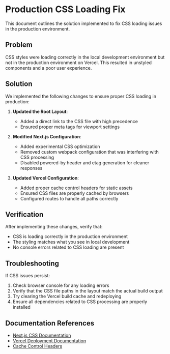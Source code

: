 # Production CSS Loading Fix

This document outlines the solution implemented to fix CSS loading issues in the production environment.

## Problem

CSS styles were loading correctly in the local development environment but not in the production environment on Vercel. This resulted in unstyled components and a poor user experience.

## Solution

We implemented the following changes to ensure proper CSS loading in production:

1. **Updated the Root Layout**:
   - Added a direct link to the CSS file with high precedence
   - Ensured proper meta tags for viewport settings

2. **Modified Next.js Configuration**:
   - Added experimental CSS optimization
   - Removed custom webpack configuration that was interfering with CSS processing
   - Disabled powered-by header and etag generation for cleaner responses

3. **Updated Vercel Configuration**:
   - Added proper cache control headers for static assets
   - Ensured CSS files are properly cached by browsers
   - Configured routes to handle all paths correctly

## Verification

After implementing these changes, verify that:
- CSS is loading correctly in the production environment
- The styling matches what you see in local development
- No console errors related to CSS loading are present

## Troubleshooting

If CSS issues persist:
1. Check browser console for any loading errors
2. Verify that the CSS file paths in the layout match the actual build output
3. Try clearing the Vercel build cache and redeploying
4. Ensure all dependencies related to CSS processing are properly installed

## Documentation References

- [Next.js CSS Documentation](https://nextjs.org/docs/basic-features/built-in-css-support)
- [Vercel Deployment Documentation](https://vercel.com/docs/concepts/deployments/overview)
- [Cache Control Headers](https://vercel.com/docs/concepts/edge-network/caching)
